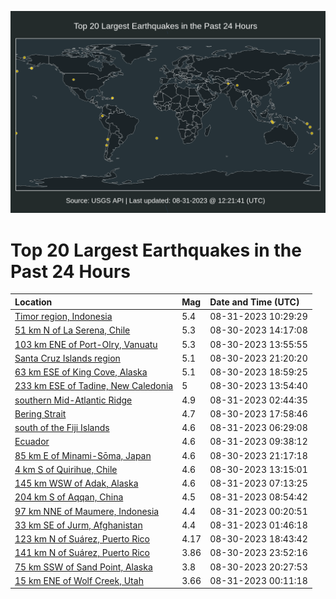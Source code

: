 ![Map](./map.png)

# Top 20 Largest Earthquakes in the Past 24 Hours

| Location | Mag | Date and Time (UTC) |
|:---|:---|:---|
| [Timor region, Indonesia](https://earthquake.usgs.gov/earthquakes/eventpage/us7000ksbc) | 5.4 | 08-31-2023 10:29:29 |
| [51 km N of La Serena, Chile](https://earthquake.usgs.gov/earthquakes/eventpage/us7000ks3e) | 5.3 | 08-30-2023 14:17:08 |
| [103 km ENE of Port-Olry, Vanuatu](https://earthquake.usgs.gov/earthquakes/eventpage/us7000ks3c) | 5.3 | 08-30-2023 13:55:55 |
| [Santa Cruz Islands region](https://earthquake.usgs.gov/earthquakes/eventpage/us7000ks78) | 5.1 | 08-30-2023 21:20:20 |
| [63 km ESE of King Cove, Alaska](https://earthquake.usgs.gov/earthquakes/eventpage/us7000ks64) | 5.1 | 08-30-2023 18:59:25 |
| [233 km ESE of Tadine, New Caledonia](https://earthquake.usgs.gov/earthquakes/eventpage/us7000ks3b) | 5 | 08-30-2023 13:54:40 |
| [southern Mid-Atlantic Ridge](https://earthquake.usgs.gov/earthquakes/eventpage/us7000ks9c) | 4.9 | 08-31-2023 02:44:35 |
| [Bering Strait](https://earthquake.usgs.gov/earthquakes/eventpage/ak023b4iivvc) | 4.7 | 08-30-2023 17:58:46 |
| [south of the Fiji Islands](https://earthquake.usgs.gov/earthquakes/eventpage/us7000ksa6) | 4.6 | 08-31-2023 06:29:08 |
| [Ecuador](https://earthquake.usgs.gov/earthquakes/eventpage/us7000ksb3) | 4.6 | 08-31-2023 09:38:12 |
| [85 km E of Minami-Sōma, Japan](https://earthquake.usgs.gov/earthquakes/eventpage/us7000ks74) | 4.6 | 08-30-2023 21:17:18 |
| [4 km S of Quirihue, Chile](https://earthquake.usgs.gov/earthquakes/eventpage/us7000ks2y) | 4.6 | 08-30-2023 13:15:01 |
| [145 km WSW of Adak, Alaska](https://earthquake.usgs.gov/earthquakes/eventpage/us7000ksaa) | 4.6 | 08-31-2023 07:13:25 |
| [204 km S of Aqqan, China](https://earthquake.usgs.gov/earthquakes/eventpage/us7000ksat) | 4.5 | 08-31-2023 08:54:42 |
| [97 km NNE of Maumere, Indonesia](https://earthquake.usgs.gov/earthquakes/eventpage/us7000ks8q) | 4.4 | 08-31-2023 00:20:51 |
| [33 km SE of Jurm, Afghanistan](https://earthquake.usgs.gov/earthquakes/eventpage/us7000ks95) | 4.4 | 08-31-2023 01:46:18 |
| [123 km N of Suárez, Puerto Rico](https://earthquake.usgs.gov/earthquakes/eventpage/pr2023242001) | 4.17 | 08-30-2023 18:43:42 |
| [141 km N of Suárez, Puerto Rico](https://earthquake.usgs.gov/earthquakes/eventpage/pr2023242002) | 3.86 | 08-30-2023 23:52:16 |
| [75 km SSW of Sand Point, Alaska](https://earthquake.usgs.gov/earthquakes/eventpage/ak023b4k4xch) | 3.8 | 08-30-2023 20:27:53 |
| [15 km ENE of Wolf Creek, Utah](https://earthquake.usgs.gov/earthquakes/eventpage/uu60548782) | 3.66 | 08-31-2023 00:11:18 |
